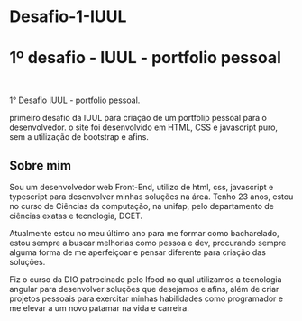 # Desafio-1-IUUL
<h1>1º desafio - IUUL - portfolio pessoal</h1>
<br>
<p>
  1° Desafio IUUL - portfolio pessoal.

  primeiro desafio da IUUL para criação de um portfolip pessoal para o desenvolvedor.
  o site foi desenvolvido em HTML, CSS e javascript puro, sem a utilização de bootstrap e afins.
</p>
<h2>Sobre mim</h2>
<p>
  Sou um desenvolvedor web Front-End, utilizo de html, css, javascript e typescript para desenvolver 
  minhas soluções na área.
  Tenho 23 anos, estou no curso de Ciências da computação, na unifap, pelo departamento de ciências exatas
  e tecnologia, DCET.

  Atualmente estou no meu último ano para me formar como bacharelado, estou sempre a buscar melhorias como
  pessoa e dev, procurando sempre alguma forma de me aperfeiçoar e pensar diferente para criação das soluções.

  Fiz o curso da DIO patrocinado pelo Ifood no qual utilizamos a tecnologia angular para desenvolver soluções 
  que desejamos e afins, além de criar projetos pessoais para exercitar minhas habilidades como programador e
  me elevar a um novo patamar na vida e carreira.
</p>
